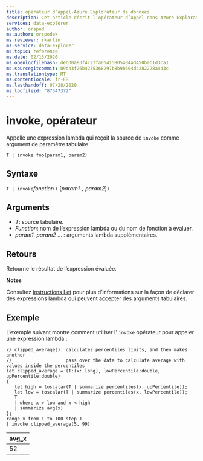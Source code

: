 ```yaml
---
title: opérateur d’appel-Azure Explorateur de données
description: Cet article décrit l’opérateur d’appel dans Azure Explorateur de données.
services: data-explorer
author: orspod
ms.author: orspodek
ms.reviewer: rkarlin
ms.service: data-explorer
ms.topic: reference
ms.date: 02/13/2020
ms.openlocfilehash: debd0a83f4c27fa05415805404ad450bab1d3ca1
ms.sourcegitcommit: 09da3f26b4235368297b8b9b604d4282228a443c
ms.translationtype: MT
ms.contentlocale: fr-FR
ms.lasthandoff: 07/28/2020
ms.locfileid: "87347372"
---
```

# <a name="invoke-operator"></a>invoke, opérateur

Appelle une expression lambda qui reçoit la source de `invoke` comme argument de paramètre tabulaire.

```kusto
T | invoke foo(param1, param2)
```

## <a name="syntax"></a>Syntaxe

`T | invoke`*fonction* `(` [*param1* `,` *param2*]`)`

## <a name="arguments"></a>Arguments

* *T*: source tabulaire.
* *Function*: nom de l’expression lambda ou du nom de fonction à évaluer.
* *param1*, *param2* ... : arguments lambda supplémentaires.

## <a name="returns"></a>Retours

Retourne le résultat de l’expression évaluée.

**Notes**

Consultez [instructions Let](./letstatement.md) pour plus d’informations sur la façon de déclarer des expressions lambda qui peuvent accepter des arguments tabulaires.

## <a name="example"></a>Exemple

L’exemple suivant montre comment utiliser l' `invoke` opérateur pour appeler une expression lambda :

<!-- csl: https://help.kusto.windows.net:443/KustoMonitoringPersistentDatabase -->
```kusto
// clipped_average(): calculates percentiles limits, and then makes another 
//                    pass over the data to calculate average with values inside the percentiles
let clipped_average = (T:(x: long), lowPercentile:double, upPercentile:double)
{
   let high = toscalar(T | summarize percentiles(x, upPercentile));
   let low = toscalar(T | summarize percentiles(x, lowPercentile));
   T 
   | where x > low and x < high
   | summarize avg(x) 
};
range x from 1 to 100 step 1
| invoke clipped_average(5, 99)
```

|avg_x|
|---|
|52|

